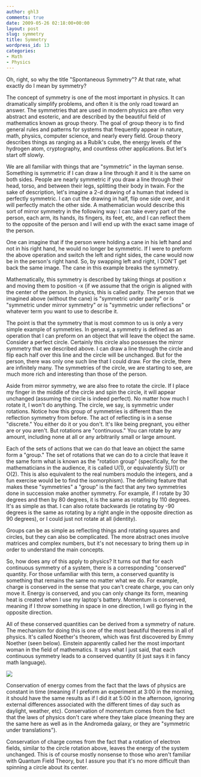 ```yaml
---
author: ghl3
comments: true
date: 2009-05-26 02:18:00+00:00
layout: post
slug: symmetry
title: Symmetry
wordpress_id: 13
categories:
- Math
- Physics
---
```


Oh, right, so why the title "Spontaneous Symmetry"?  At that rate, what exactly do I mean by symmetry?  
  
The concept of symmetry is one of the most important in physics.  It can dramatically simplify problems, and often it is the only road toward an answer.  The symmetries that are used in modern physics are often very abstract and esoteric, and are described by the beautiful field of mathematics known as group theory.  The goal of group theory is to find general rules and patterns for systems that frequently appear in nature, math, physics, computer science, and nearly every field.  Group theory describes things as ranging as a Rubik's cube, the energy levels of the hydrogen atom, cryptography, and countless other applications.  But let's start off slowly.  
  
We are all familiar with things that are "symmetric" in the layman sense.  Something is symmetric if I can draw a line through it and it is the same on both sides.  People are nearly symmetric if you draw a line through their head, torso, and between their legs, splitting their body in twain.  For the sake of description, let's imagine a 2-d drawing of a human that indeed is perfectly symmetric.  I can cut the drawing in half, flip one side over, and it will perfectly match the other side.  A mathematician would describe this sort of mirror symmetry in the following way:  I can take every part of the person, each arm, its hands, its fingers, its feet, etc, and I can reflect them to the opposite of the person and I will end up with the exact same image of the person.  
  
One can imagine that if the person were holding a cane in his left hand and not in his right hand, he would no longer be symmetric.  If I were to preform the above operation and switch the left and right sides, the cane would now be in the person's right hand.  So, by swapping left and right, I DON'T get back the same image.  The cane in this example breaks the symmetry.  
  
Mathematically, this symmetry is described by taking things at position x and moving them to position -x (if we assume that the origin is aligned with the center of the person.  In physics, this is called parity.  The person that we imagined above (without the cane) is "symmetric under parity" or is "symmetric under mirror symmetry" or is "symmetric under reflections" or whatever term you want to use to describe it.  
  
The point is that the symmetry that is most common to us is only a very simple example of symmetries.  In general, a symmetry is defined as an operation that I can preform on an object that will leave the object the same.  Consider a perfect circle.  Certainly this circle also possesses the mirror symmetry that we described above.  I can draw a line through the circle and flip each half over this line and the circle will be unchanged.  But for the person, there was only one such line that I could draw.  For the circle, there are infinitely many.  The symmetries of the circle, we are starting to see, are much more rich and interesting than those of the person.  
  
Aside from mirror symmetry, we are also free to rotate the circle.  If I place my finger in the middle of the circle and spin the circle, it will appear unchanged (assuming the circle is indeed perfect).  No matter how much I rotate it, I won't do anything.  The circle, we say, is symmetric under rotations.  Notice how this group of symmetries is different than the reflection symmetry from before.  The act of reflecting is in a sense "discrete."  You either do it or you don't.  It's like being pregnant, you either are or you aren't.  But rotations are "continuous."  You can rotate by any amount, including none at all or any arbitrarily small or large amount.  
  
Each of the sets of actions that we can do that leave an object the same form a "group."  The set of rotations that we can do to a circle that leave it the same form what is known as the "rotation group" (specifically, for the mathematicians in the audience, it is called U(1), or equivalently SU(1) or O(2).  This is also equivalent to the real numbers modulo the integers, and a fun exercise would be to find the isomorphism).   The defining feature that makes these "symmetries" a "group" is the fact that any two symmetries done in succession make another symmetry.  For example, if I rotate by 30 degrees and then by 80 degrees, it is the same as rotating by 110 degrees.  It's as simple as that.  I can also rotate backwards (ie rotating by -90 degrees is the same as rotating by a right angle in the opposite direction as 90 degrees), or I could just not rotate at all (identity).  
  
Groups can be as simple as reflecting things and rotating squares and circles, but they can also be complicated.  The more abstract ones involve matrices and complex numbers, but it's not necessary to bring them up in order to understand the main concepts.  
  
So, how does any of this apply to physics?  It turns out that for each continuous symmetry of a system, there is a corresponding "conserved" quantity.  For those unfamiliar with this term, a conserved quantity is something that remains the same no matter what we do.  For example, charge is conserved in the sense that you can't create charge, you can only move it.  Energy is conserved, and you can only change its form, meaning heat is created when I use my laptop's battery.  Momentum is conserved, meaning if I throw something in space in one direction, I will go flying in the opposite direction.  
  
All of these conserved quantities can be derived from a symmetry of nature.  The mechanism for doing this is one of the most beautiful theorems in all of physics.  It's called Noether's theorem, which was first discovered by Emmy Noether (seen below).  Einstein apparently called her the most important woman in the field of mathematics.  It says what I just said, that each continuous symmetry leads to a conserved quantity (it just says it in fancy math language).  
  
  
[![](http://upload.wikimedia.org/wikipedia/commons/e/e5/Noether.jpg)](http://upload.wikimedia.org/wikipedia/commons/e/e5/Noether.jpg)  
  
  
Conservation of energy comes from the fact that the laws of physics are constant in time (meaning if I preform an experiment at 3:00 in the morning, it should have the same results as if I did it at 5:00 in the afternoon, ignoring external differences associated with the different times of day such as daylight, weather, etc).  Conservation of momentum comes from the fact that the laws of physics don't care where they take place (meaning they are the same here as well as in the Andromeda galaxy, or they are "symmetric under translations").  
  
Conservation of charge comes from the fact that a rotation of electron fields, similar to the circle rotation above, leaves the energy of the system unchanged.  This is of course mostly nonsense to those who aren't familiar with Quantum Field Theory, but I assure you that it's no more difficult than spinning a circle about its center.
